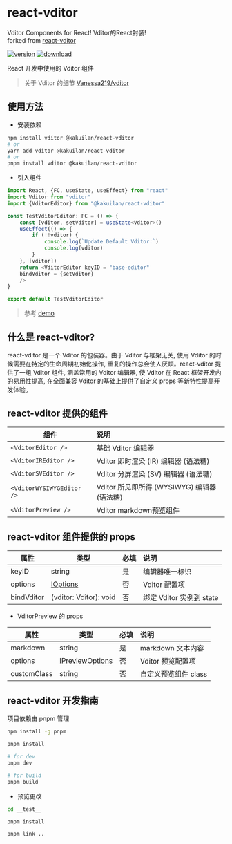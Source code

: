 # react-vditor

Vditor Components for React!  Vditor的React封装!  
forked from [react-vditor](https://github.com/HerbertHe/react-vditor)

[![version](https://img.shields.io/npm/v/@kakuilan/react-vditor.svg)](https://www.npmjs.com/package/@kakuilan/react-vditor)
[![download](https://img.shields.io/npm/dm/@kakuilan/react-vditor.svg)](https://www.npmjs.com/package/@kakuilan/react-vditor)

React 开发中使用的 Vditor 组件

> 关于 Vditor 的细节 [Vanessa219/vditor](https://github.com/Vanessa219/vditor)

## 使用方法

- 安装依赖

```bash
npm install vditor @kakuilan/react-vditor
# or
yarn add vditor @kakuilan/react-vditor
# or
pnpm install vditor @kakuilan/react-vditor
```

- 引入组件

```ts
import React, {FC, useState, useEffect} from "react"
import Vditor from "vditor"
import {VditorEditor} from "@kakuilan/react-vditor"

const TestVditorEditor: FC = () => {
    const [vditor, setVditor] = useState<Vditor>()
    useEffect(() => {
        if (!!vditor) {
            console.log(`Update Default Vditor:`)
            console.log(vditor)
        }
    }, [vditor])
    return <VditorEditor keyID = "base-editor"
    bindVditor = {setVditor}
    />
}

export default TestVditorEditor
```

> 参考 [demo](./__test__/)

## 什么是 react-vditor?

react-vditor 是一个 Vditor 的包装器。由于 Vditor 与框架无关, 使用 Vditor 的时候需要在特定的生命周期初始化操作,
重复的操作总会使人厌烦。react-vditor 提供了一组 Vditor 组件, 涵盖常用的 Vditor 编辑器, 使 Vditor 在 React 框架开发内的易用性提高,
在全面兼容 Vditor 的基础上提供了自定义 props 等新特性提高开发体验。

## react-vditor 提供的组件

| 组件                      | 说明                                        |
| ------------------------- | :------------------------------------------ |
| `<VditorEditor />`        | 基础 Vditor 编辑器                          |
| `<VditorIREditor />`      | Vditor 即时渲染 (IR) 编辑器 (语法糖)        |
| `<VditorSVEditor />`      | Vditor 分屏渲染 (SV) 编辑器 (语法糖)        |
| `<VditorWYSIWYGEditor />` | Vditor 所见即所得 (WYSIWYG) 编辑器 (语法糖) |
| `<VditorPreview />`       | Vditor markdown预览组件                     |

## react-vditor 组件提供的 props

| 属性       | 类型                                       | 必填 | 说明                     |
| ---------- | ------------------------------------------ | ---- | :----------------------- |
| keyID      | string                                     | 是   | 编辑器唯一标识           |
| options    | [IOptions](./src/types/options/options.ts) | 否   | Vditor 配置项            |
| bindVditor | (vditor: Vditor): void                     | 否   | 绑定 Vditor 实例到 state |

- VditorPreview 的 props

| 属性        | 类型                                              | 必填 | 说明                 |
| ----------- | ------------------------------------------------- | ---- | :------------------- |
| markdown    | string                                            | 是   | markdown 文本内容    |
| options     | [IPreviewOptions](./src/types/options/preview.ts) | 否   | Vditor 预览配置项    |
| customClass | string                                            | 否   | 自定义预览组件 class |

## react-vditor 开发指南

项目依赖由 pnpm 管理

```bash
npm install -g pnpm

pnpm install

# for dev
pnpm dev

# for build
pnpm build
```

- 预览更改

```bash
cd __test__

pnpm install

pnpm link ..
```

